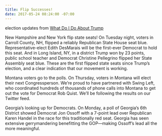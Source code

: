 ```yaml
---
title: Flip Successes!
date: 2017-05-24 08:24:00 -07:00
---
```


election updates
from [What Do I Do About Trump](http://whatdoidoabouttrump.com/2017/05/24/flippable-team-big-wins-court-polls/) 

New Hampshire and New York flip state seats! On Tuesday night, voters in Carroll County, NH, flipped a reliably Republican State House seat blue. Representative-elect Edith DesMarais will be the first-ever Democrat to hold this seat. And in Long Island, NY, in a district Trump won by 23 points, public school teacher and Democrat Christine Pellegrino flipped her State Assembly seat blue. These are the first flipped state seats since Trump’s election, and a clear indication that our movement is working.

Montana voters go to the polls. On Thursday, voters in Montana will elect their next Congressperson. We’re proud to have partnered with Swing Left, who coordinated hundreds of thousands of phone calls into Montana to get out the vote for Democrat Rob Quist. We’ll be following the results on our Twitter feed.

Georgia’s looking up for Democrats. On Monday, a poll of Georgia’s 6th District showed Democrat Jon Ossoff with a 7-point lead over Republican Karen Handel in the race for this traditionally red seat. Georgia has seen extensive gerrymandering benefitting the GOP—making Ossoff’s lead all the more meaningful.